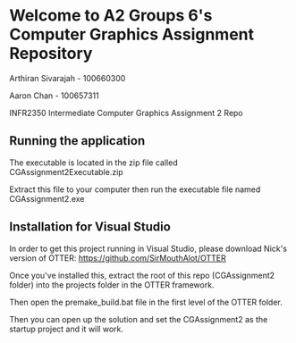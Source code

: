 # Welcome to A2 Groups 6's Computer Graphics Assignment Repository
 Arthiran Sivarajah - 100660300
 
 Aaron Chan - 100657311

 INFR2350 Intermediate Computer Graphics Assignment 2 Repo

## Running the application
 The executable is located in the zip file called CGAssignment2Executable.zip

 Extract this file to your computer then run the executable file named CGAssignment2.exe

## Installation for Visual Studio
 In order to get this project running in Visual Studio, please download Nick's version of OTTER: https://github.com/SirMouthAlot/OTTER

 Once you've installed this, extract the root of this repo (CGAssignment2 folder) into the projects folder in the OTTER framework.

 Then open the premake_build.bat file in the first level of the OTTER folder.

 Then you can open up the solution and set the CGAssignment2 as the startup project and it will work.
